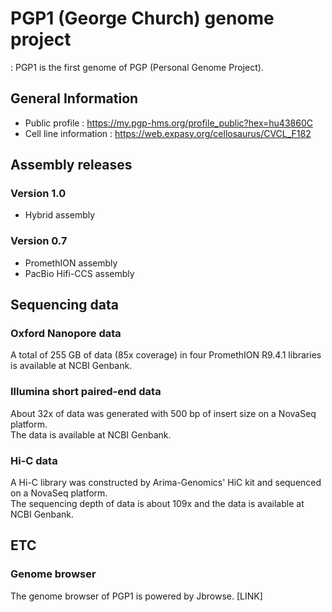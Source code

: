 # PGP1 (George Church) genome project
: PGP1 is the first genome of PGP (Personal Genome Project).

## General Information
* Public profile : https://my.pgp-hms.org/profile_public?hex=hu43860C
* Cell line information : https://web.expasy.org/cellosaurus/CVCL_F182

## Assembly releases
### Version 1.0
* Hybrid assembly

### Version 0.7
* PromethION assembly
* PacBio Hifi-CCS assembly

## Sequencing data
### Oxford Nanopore data
A total of 255 GB of data (85x coverage) in four PromethION R9.4.1 libraries is available at NCBI Genbank.

### Illumina short paired-end data
About 32x of data was generated with 500 bp of insert size on a NovaSeq platform.  
The data is available at NCBI Genbank.

### Hi-C data
A Hi-C library was constructed by Arima-Genomics' HiC kit and sequenced on a NovaSeq platform.  
The sequencing depth of data is about 109x and the data is available at NCBI Genbank.

## ETC
### Genome browser
The genome browser of PGP1 is powered by Jbrowse. [LINK]
